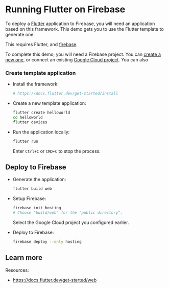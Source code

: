 # Running Flutter on Firebase

To deploy a [Flutter](https://flutter.dev/) application to Firebase, you will need an application
based on this framework. This demo gets you to use the Flutter template to generate one. 

This requires Flutter, and [firebase](https://cloud.google.com/firestore/docs/client/get-firebase).



To complete this demo, you will need a Firebase project.
You can [create a new one](https://console.firebase.google.com/u/0/?pli=1), or connect an existing [Google Cloud project](https://cloud.google.com/firestore/docs/client/get-firebase). You can also 


### Create template application


* Install the framework:

    ```bash
    # https://docs.flutter.dev/get-started/install

    ```

* Create a new template application:

    ```bash
    flutter create helloworld
    cd helloworld
    flutter devices

    ```




* Run the application locally:

    ```bash
    flutter run
    ```

    

    Enter `Ctrl+C` or `CMD+C` to stop the process.




## Deploy to Firebase

* Generate the application: 

    ```bash
    flutter build web
    ```

* Setup Firebase: 

    ```bash
    firebase init hosting
    # Choose "build/web" for the "public directory".
    ```

    Select the Google Cloud project you configured earlier.

* Deploy to Firebase: 

    ```bash
    firebase deploy --only hosting
    ```



## Learn more

Resources: 

- https://docs.flutter.dev/get-started/web
